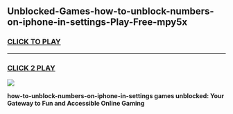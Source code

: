 
## Unblocked-Games-how-to-unblock-numbers-on-iphone-in-settings-Play-Free-mpy5x
<h3>
<a href="https://premium76.site?title=how-to-unblock-numbers-on-iphone-in-settings&ref=21A">CLICK TO PLAY</a></h3>
<hr>

<h3>
<a href="https://premium76.site?title=how-to-unblock-numbers-on-iphone-in-settings&ref=21A">CLICK 2 PLAY</a>
  
</h3>

<a href="https://premium76.site?title=how-to-unblock-numbers-on-iphone-in-settings&ref=21A"><img src="https://clearcache.store/games.png"></a>


**how-to-unblock-numbers-on-iphone-in-settings games unblocked: Your Gateway to Fun and Accessible Online Gaming**
